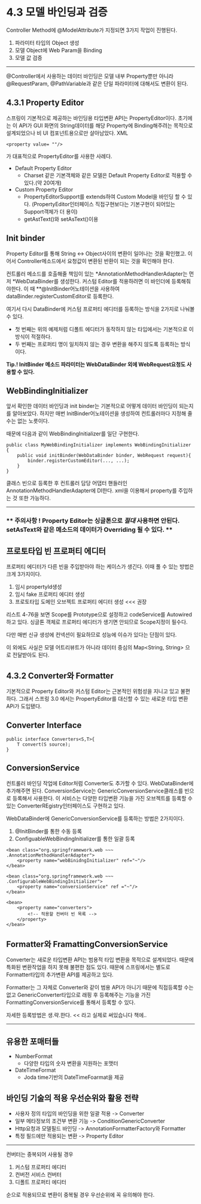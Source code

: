 4.3 모델 바인딩과 검증
================
Controller Method에 @ModelAttribute가 지정되면 3가지 작업이 진행된다.

1. 파라미터 타입의 Object 생성
2. 모델 Object에 Web Param을 Binding
3. 모델 값 검증

* * *

@Controller에서 사용하는 데이터 바인딩은 모델 내부 Property뿐만 아니라 @RequestParam, @PathVariable과 같은 단일 파라미터에 대해서도 변환이 된다.





4.3.1 Property Editor
------------------------
스프링이 기본적으로 제공하는 바인딩용 타입변환 API는 PropertyEditor이다.
초기에는 이 API가 GUI 화면의 String데이터를 해당 Property에 Binding해주려는 목적으로 설계되었으나 비 UI 컴포넌트용으로만 살아남았다. XML
```
<property value= ""/>
```
가 대표적으로 PropertyEditor를 사용한 사례다.

* Default Property Editor
    - Charset 같은 기본객체와 같은 모델은 Default Property Editor로 적용할 수 있다.(약 20여개)
* Custom Property Editor
    - PropertyEditorSupport를 extends하여 Custom Model을 바인딩 할 수 있다. (PropertyEditor인터페이스 직접구현보다는 기본구현이 되어있는 Support객체가 더 용이)
    - getAstText()와 setAsText()이용


## Init binder
Property Editor를 통해 String <-> Object사이의 변환이 일어나는 것을 확인했고.
이어서 Controller메소드에서 요청값이 변환된 반환이 되는 것을 확인해야 한다.

컨트롤러 메소드를 호출해줄 책임이 있는 *AnnotationMethodHandlerAdapter는 먼저 *WebDataBinder를 생성한다.
커스텀 Editor를 적용하려면 이 바인더에 등록해줘야한다. 이 때 **@InitBinder어노테이션을 사용하여 dataBinder.registerCustomEditor로 등록한다.

여기서 다시 DataBinder에 커스텀 프로퍼티 에디터를 등록하는 방식을 2가지로 나눠볼 수 있다.
* 첫 번째는 위의 예제처럼 디폴트 에디터가 동작하지 않는 타입에서는 기본적으로 이 방식이 적절하다.
* 두 번째는 프로퍼티 명이 일치하지 않는 경우 변환을 해주지 않도록 등록하는 방식이다.

**Tip.! InitBinder 메소드 파라미터는 WebDataBinder 외에 WebRequest요청도 사용할 수 있다.**



## WebBindingInitializer
앞서 확인한 데이터 바인딩과 init binder는 기본적으로 어떻게 데이터 바인딩이 되는지를 알아보았다.
하지만 매번 InitBinder어노테이션을 생성하여 컨트롤러마다 지정해 줄 수는 없는 노릇이다.

때문에 다음과 같이 WebBindingInitializer를 일단 구현한다.

```
public class MyWebBindingInitializer implements WebBindingInitializer {
    public void initBinder(WebDataBinder binder, WebRequest request){
        binder.registerCustomEditor(..., ...);
    }
}
```
클래스 빈으로 등록한 후 컨트롤러 담당 어댑터 핸들러인 AnnotationMethodHandlerAdapter에 DI한다.
xml을 이용해서 property를 주입하는 것 또한 가능하다.

* * *

### ** 주의사항 ! Property Editor는 싱글톤으로 _절대_ 사용하면 안된다. setAsText와 같은 메소드의 데이터가 Overriding 될 수 있다. **






## 프로토타입 빈 프로퍼티 에디터
프로퍼티 에디터가 다른 빈을 주입받아야 하는 케이스가 생긴다. 이때 풀 수 있는 방법은 크게 3가지이다.
1. 임시 propertyId생성
2. 임시 fake 프로퍼티 에디터 생성
3. 프로토타입 도메인 오브젝트 프로퍼티 에디터 생성 <<< 권장

리스트 4-76을 보면 Scope를 Prototype으로 설정하고 codeService를 Autowired하고 있다. 싱글톤 객체로 프로퍼티 에디터가 생기면 안되므로 Scope지정이 필수다.

다만 매번 신규 생성에 컨넥션이 필요하므로 성능에 이슈가 있다는 단점이 있다.

이 외에도 사실은 모델 어트리뷰트가 아니라 데이터 중심의 Map<String, String> 으로 전달받아도 된다.






4.3.2 Converter와 Formatter
-------------------------------

기본적으로 Property Editor와 커스텀 Editor는 근본적인 위험성을 지니고 있고 불편하다. 그래서 스프링 3.0 에서는 PropertyEditor를 대신할 수 있는 새로운 타입 변환 APi가 도입됐다.


## Converter Interface
```
public interface Converters<S,T>{
    T convert(S source);    
}
```

## ConversionService
컨트롤러 바인딩 작업에 Editor처럼 Converter도 추가할 수 있다. WebDataBinder에 추가해주면 된다. ConversionService는 GenericConversionService클래스를 빈으로 등록해서 사용한다.
이 서비스는 다양한 타입변환 기능을 가진 오브젝트를 등록할 수 있는 ConverterREgistry인터페이스도 구현하고 있다.

WebDataBinder에 GenericConversionService를 등록하는 방법은 2가지이다.
1. @InitBinder를 통한 수동 등록
2. ConfiguableWebBindingInitializer를 통한 일괄 등록

```
<bean class="org.springframework.web ~~~ .AnnotationMethodHandlerAdapter">
    <property name="webBinidngInitializer" ref="~"/>
</bean>

<bean class="org.springframework.web ~~~ .ConfigurableWebBindingInitializer">
    <property name="conversionService" ref ="~"/>
</bean>

<bean>
    <property name="converters">
        <!-- 적용할 컨버터 빈 목록 -->
    </property>
</bean>
```

## Formatter와 FramattingConversionService

Converter는 새로운 타입변환 API는 범용적 타입 변환을 목적으로 설계되었다. 때문에 특화된 변환작업을 하지 못해 불편한 점도 있다.
때문에 스프링에서는 별도로 Formatter타입의 추가변환 API를 제공하고 있다.

Formatter는 그 자체로 Converter와 같이 범용 API가 아니기 때문에 직접등록할 수는 없고 GenericConverter타입으로 래핑 후 등록해주는 기능을 가진 FormattingConversionService를 통해서 등록할 수 있다.

자세한 등록방법은 생.략.한다. << 라고 실제로 써있습니다 책에..


* * *

유용한 포매터들
------------------

* NumberFormat
    - 다양한 타입의 숫자 변환을 지원하는 포맷터
* DateTimeFormat
    - Joda time기반의 DateTimeFoarmat을 제공
    
    


바인딩 기술의 적용 우선순위와 활용 전략
---------------------------------------

* 사용자 정의 타입의 바인딩을 위한 일괄 적용 -> Converter
* 일부 메타정보의 조건부 변환 기능 -> ConditionGenericConverter
* Http요청과 모델필드 바인딩 -> AnnotationFormatterFactory와 Formatter
* 특정 필드에만 적용되는 변환 -> Property Editor

* * *

컨버터는 중복되어 사용될 경우 

1. 커스텀 프로퍼티 에디터
2. 컨버전 서비스 컨버터
3. 디폴트 프로퍼티 에디터

순으로 적용되므로 변환이 중복될 경우 우선순위에 꼭 유의해야 한다.
    






















